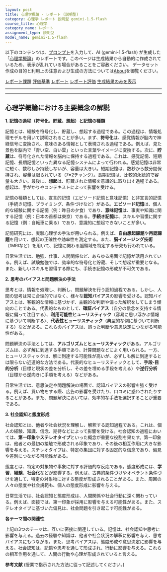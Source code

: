 ```yaml
---
layout: post
title: 心理学概論 - レポート (説明型)
category: 心理学 レポート 説明型 gemini-1.5-flash
course_title: 心理学
category_name: レポート
assignment_type: 説明型
model_name: gemini-1.5-flash
---
```


以下のコンテンツは、[プロンプト](https://github.com/takedatoshiyuki/synthetic_assignments/tree/main/generated/心理学/gemini-1.5-flash/prompt_レポート-説明型.md)を入力して、AI (gemini-1.5-flash) が生成した「[心理学概論](/contents/心理学/)」のレポートです。このページは生成結果から自動的に作成されているため、表示が乱れている場合があることをご容赦ください。
データセット作成の目的と利用上の注意および生成の方法については[About](/About)を御覧ください。

[レポート課題](../レポート課題-説明型)
[評価基準](../評価基準-説明型)
[レポート](../レポート-説明型)
[レポート評価](../レポート評価-説明型)
[生成結果のみを表示](https://github.com/takedatoshiyuki/synthetic_assignments/tree/main/generated/心理学/gemini-1.5-flash/レポート-説明型.md)
  

***
***
  
## 心理学概論における主要概念の解説

**1. 記憶の過程（符号化、貯蔵、想起）と記憶の種類**

記憶とは、経験を符号化し、貯蔵し、想起する過程である。この過程は、情報処理モデルを用いて説明されることが多い。まず、**符号化**は、感覚情報が脳内で神経信号に変換され、意味のある情報として表現される過程である。例えば、見た景色を脳内で「青い空、白い雲」といった言葉やイメージに変換する。次に、**貯蔵**は、符号化された情報を脳内に保持する過程である。これは、感覚記憶、短期記憶、長期記憶といった異なる記憶システムによって行われる。感覚記憶は非常に短く、数秒しか持続しないが、容量は大きい。短期記憶は、数秒から数分間保持され、容量は限られている（7±2チャンク）。長期記憶は、比較的永続的で容量も大きい。最後に、**想起**は、貯蔵された情報を意識的に取り出す過程である。想起は、手がかりやコンテキストによって影響を受ける。

記憶の種類としては、宣言的記憶（エピソード記憶と意味記憶）と非宣言的記憶（手続き記憶、プライミング、条件づけなど）がある。**エピソード記憶**は、個人的な経験に関する記憶（例：昨日の夕食）であり、**意味記憶**は、事実や知識に関する記憶（例：日本の首都は東京）である。**手続き記憶**は、スキルや習慣に関する記憶（例：自転車に乗る）であり、意識的に想起できないことが多い。

記憶研究には、実験心理学の手法が用いられる。例えば、**自由想起課題**や**再認課題**を用いて、想起の正確性や効率性を測定する。また、**脳イメージング技術**（fMRIなど）を用いて、記憶に関わる脳領域を特定する研究も行われている。

日常生活では、勉強、仕事、人間関係など、あらゆる場面で記憶が活用されている。例えば、試験勉強では、効率的な符号化と貯蔵、そして想起が重要となる。また、新しいスキルを習得する際にも、手続き記憶の形成が不可欠である。


**2. 思考のバイアスと問題解決の手法**

思考とは、情報を処理し、判断し、問題解決を行う認知過程である。しかし、人間の思考は常に合理的ではなく、様々な**認知バイアス**の影響を受ける。認知バイアスとは、客観的な情報に基づかず、主観的な判断や偏った解釈をしてしまう傾向のことである。代表的なものとして、**確証バイアス**（自分の信念を支持する情報に偏って注目する）、**利用可能性ヒューリスティック**（容易に思い浮かぶ情報に基づいて判断する）、**代表性ヒューリスティック**（典型的な例に基づいて判断する）などがある。これらのバイアスは、誤った判断や意思決定につながる可能性がある。

問題解決の手法としては、**アルゴリズム**と**ヒューリスティック**がある。アルゴリズムは、必ず解に到達する手順であり、計算問題などによく用いられる。一方、ヒューリスティックは、解に到達する可能性が高いが、必ずしも解に到達するとは限らない近道的な方法である。代表的なヒューリスティックとして、**手段-目的分析**（目標と現状の差を分析し、その差を埋める手段を考える）や**逆行分析**（目標から逆向きに手順を考える）などがある。

日常生活では、意思決定や問題解決の場面で、認知バイアスの影響を強く受ける。例えば、買い物をする際、広告の影響を受けたり、口コミに惑わされたりすることがある。また、問題解決においては、効率的な手法を選択することが重要である。


**3. 社会認知と態度形成**

社会認知とは、他者や社会状況を理解し、解釈する認知過程である。これは、個人の経験、知識、信念、期待などによって影響を受ける。社会認知の過程においては、**第一印象**や**ステレオタイプ**といった概念が重要な役割を果たす。第一印象は、他者との最初の接触で形成される印象であり、その後の相互作用に大きな影響を与える。ステレオタイプは、特定の集団に対する固定的な信念であり、偏見や差別につながる可能性がある。

態度とは、特定の対象物や事象に対する評価的な反応である。態度形成には、**学習**、**経験**、**社会化**などが影響する。例えば、古典的条件づけやオペラント条件づけを通して、特定の対象物に対する態度が形成されることがある。また、周囲の人々の態度や社会規範も、個人の態度形成に影響を与える。

日常生活では、社会認知と態度形成は、人間関係や社会行動に深く関わっている。例えば、面接では、第一印象が採用に影響を与える可能性がある。また、ステレオタイプに基づいた偏見は、社会問題を引き起こす可能性がある。


**各テーマ間の関連性**

上記の3つのテーマは、互いに密接に関連している。記憶は、社会認知や思考に影響を与える。過去の経験や知識は、他者や社会状況の解釈に影響を与え、思考バイアスにもつながる。また、思考バイアスは、態度形成や意思決定に影響を与える。社会認知は、記憶や思考を通して形成され、行動に影響を与える。これらの相互作用を通して、人間の行動や心理が形成されていると言える。


**参考文献** (授業で指示された方法に従って記述してください。)
